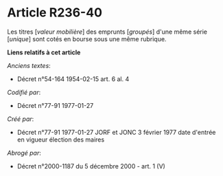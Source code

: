 # Article R236-40

Les titres [*valeur mobilière*] des emprunts [*groupés*] d'une même série [*unique*] sont cotés en bourse sous une même
rubrique.

**Liens relatifs à cet article**

_Anciens textes_:

  - Décret n°54-164 1954-02-15 art. 6 al. 4

_Codifié par_:

  - Décret n°77-91 1977-01-27

_Créé par_:

  - Décret n°77-91 1977-01-27 JORF et JONC 3 février 1977 date d'entrée en vigueur élection des maires

_Abrogé par_:

  - Décret n°2000-1187 du 5 décembre 2000 - art. 1 (V)
